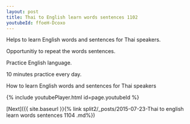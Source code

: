 ```yaml
---
layout: post
title: Thai to English learn words sentences 1102 
youtubeId: ffoeH-Dcoxo
---
```

 
 
Helps to learn English words and sentences for Thai speakers.

Opportunitiy to repeat the words sentences. 

Practice English language. 
 
10 minutes practice every day. 
 
How to learn English words and sentences for Thai speakers 
 
{% include youtubePlayer.html id=page.youtubeId %}
 
 
[Next]({{ site.baseurl }}{% link  split2/_posts/2015-07-23-Thai to english learn words sentences 1104 .md%})
 
